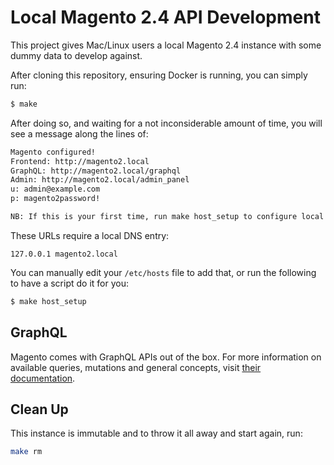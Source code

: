 # Local Magento 2.4 API Development

This project gives Mac/Linux users a local Magento 2.4 instance with some dummy data
to develop against.

After cloning this repository, ensuring Docker is running, you can simply run:

```bash
$ make
```

After doing so, and waiting for a not inconsiderable amount of time, you will see a
message along the lines of:

```bash
Magento configured!
Frontend: http://magento2.local
GraphQL: http://magento2.local/graphql
Admin: http://magento2.local/admin_panel
u: admin@example.com
p: magento2password!

NB: If this is your first time, run make host_setup to configure local DNS
```

These URLs require a local DNS entry:

```text
127.0.0.1 magento2.local
```

You can manually edit your `/etc/hosts` file to add that, or run the following to
have a script do it for you:

```bash
$ make host_setup
```

## GraphQL

Magento comes with GraphQL APIs out of the box. For more information on 
available queries, mutations and general concepts, 
visit [their documentation](https://devdocs.magento.com/guides/v2.4/graphql/index.html).

## Clean Up

This instance is immutable and to throw it all away and start again, run:

```bash
make rm
```
